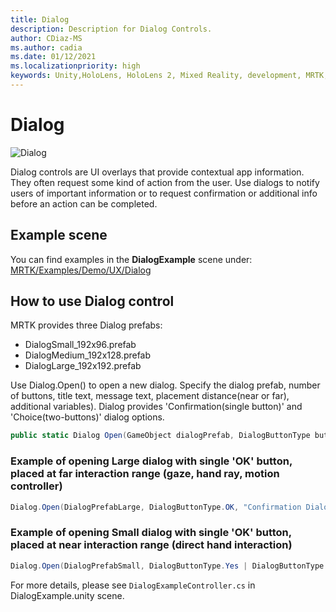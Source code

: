 ```yaml
---
title: Dialog
description: Description for Dialog Controls.
author: CDiaz-MS
ms.author: cadia
ms.date: 01/12/2021
ms.localizationpriority: high
keywords: Unity,HoloLens, HoloLens 2, Mixed Reality, development, MRTK,
---
```


# Dialog

![Dialog](../../images/dialog/MRTK_UX_Dialog_Main.png)

Dialog controls are UI overlays that provide contextual app information. They often request some kind of action from the user. Use dialogs to notify users of important information or to request confirmation or additional info before an action can be completed.

## Example scene

You can find examples in the **DialogExample** scene under:
[MRTK/Examples/Demo/UX/Dialog](https://github.com/microsoft/MixedRealityToolkit-Unity/tree/mrtk_development/Assets/MRTK/Examples/Demos/UX/Dialog)

## How to use Dialog control

MRTK provides three Dialog prefabs:

- DialogSmall_192x96.prefab
- DialogMedium_192x128.prefab
- DialogLarge_192x192.prefab

Use Dialog.Open() to open a new dialog. Specify the dialog prefab, number of buttons, title text, message text, placement distance(near or far), additional variables). Dialog provides 'Confirmation(single button)' and 'Choice(two-buttons)' dialog options.

```c#
public static Dialog Open(GameObject dialogPrefab, DialogButtonType buttons, string title, string message, bool placeForNearInteraction, System.Object variable = null)
```

### Example of opening Large dialog with single 'OK' button, placed at far interaction range (gaze, hand ray, motion controller)

```c#
Dialog.Open(DialogPrefabLarge, DialogButtonType.OK, "Confirmation Dialog, Large, Far", "This is an example of a large dialog with only one button, placed at far interaction range", false);
```

### Example of opening Small dialog with single 'OK' button, placed at near interaction range (direct hand interaction)

```c#
Dialog.Open(DialogPrefabSmall, DialogButtonType.Yes | DialogButtonType.No, "Confirmation Dialog, Small, Far", "This is an example of a small dialog with a choice message, placed at near interaction range", true);
```

For more details, please see `DialogExampleController.cs` in DialogExample.unity scene.
